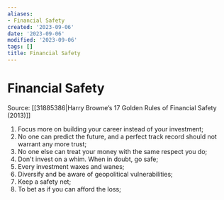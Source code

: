 ```yaml
---
aliases:
- Financial Safety
created: '2023-09-06'
date: '2023-09-06'
modified: '2023-09-06'
tags: []
title: Financial Safety
---
```


# Financial Safety

Source: [[31885386|Harry Browne’s 17 Golden Rules of Financial Safety (2013)]]

1. Focus more on building your career instead of your investment;
2. No one can predict the future, and a perfect track record should not warrant any more trust;
3. No one else can treat your money with the same respect you do;
4. Don't invest on a whim. When in doubt, go safe;
5. Every investment waxes and wanes;
6. Diversify and be aware of geopolitical vulnerabilities;
7. Keep a safety net;
8. To bet as if you can afford the loss;